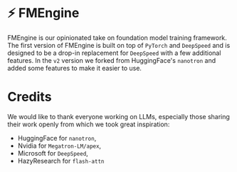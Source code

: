 # ⚡️ FMEngine

FMEngine is our opinionated take on foundation model training framework. The first version of FMEngine is built on top of `PyTorch` and `DeepSpeed` and is designed to be a drop-in replacement for `DeepSpeed` with a few additional features. In the `v2` version we forked from HuggingFace's `nanotron` and added some features to make it easier to use.

# Credits

We would like to thank everyone working on LLMs, especially those sharing their work openly from which we took great inspiration:

- HuggingFace for `nanotron`,
- Nvidia for `Megatron-LM/apex`, 
- Microsoft for `DeepSpeed`,
- HazyResearch for `flash-attn`
